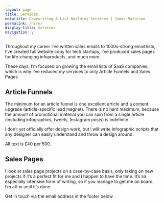 ```yaml
---
layout: page
title: Services.
metatitle: Copywriting & List Building Services | James Mathison
permalink: /hire/
display-title: Services
navigation: y
---
```


Throughout my career I’ve written sales emails to 1000s-strong email lists, I’ve created full website copy for tech startups, I’ve produced sales pages for life-changing infoproducts, and much more. 

These days, I’m focused on growing the email lists of SaaS companies, which is why I’ve reduced my services to only Article Funnels and Sales Pages

## Article Funnels

The minimum for an article funnel is one excellent article and a content upgrade (article-specific lead magnet). There is no hard maximum, because the amount of promotional material you can spin from a single article (including infographics, tweets, Instagram posts) is indefinite. 

I don’t yet officially offer design work, but I will write infographic scripts that any designer can easily understand and throw a design around. 

All text is £40 per 500. 

## Sales Pages

I look at sales page projects on a case-by-case basis, only taking on new projects if it’s a perfect fit for me and I happen to have the time. It’s an especially intensive form of writing, so if you manage to get me on board, I’m all-in until it’s done. 

Get in touch via the email address in the footer below. 
